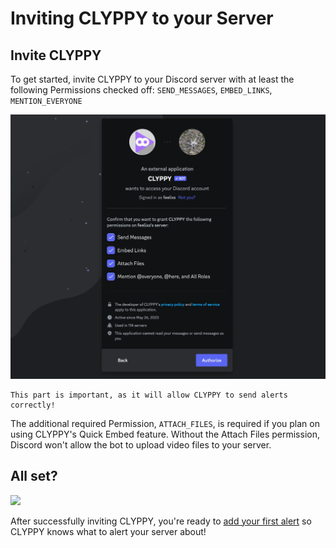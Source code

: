 # Inviting CLYPPY to your Server

## Invite CLYPPY

To get started, invite CLYPPY to your Discord server with at least the following Permissions checked off: `SEND_MESSAGES`, `EMBED_LINKS`, `MENTION_EVERYONE`

![](images/default-permissions.webp)

```{note}
This part is important, as it will allow CLYPPY to send alerts correctly!
```

The additional required Permission, `ATTACH_FILES`, is required if you plan on using CLYPPY's Quick Embed feature. Without the Attach Files permission, Discord won't allow the bot to upload video files to your server.

## All set?

![](https://cdn.jsdelivr.net/npm/@hackmd/emojify.js@2.1.0/dist/images/basic/tada.png)

After successfully inviting CLYPPY, you're ready to [add your first alert](alert.md) so CLYPPY knows what to alert your server about!
